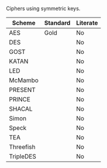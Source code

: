 Ciphers using symmetric keys.

| Scheme | Standard | Literate |
| --- | --- | --- |
| AES | Gold | No |
| DES | | No |
| GOST | | No |
| KATAN | | No |
| LED | | No |
| McMambo | | No |
| PRESENT | | No |
| PRINCE | | No |
| SHACAL | | No |
| Simon | | No |
| Speck | | No |
| TEA | | No |
| Threefish | | No |
| TripleDES | | No |
